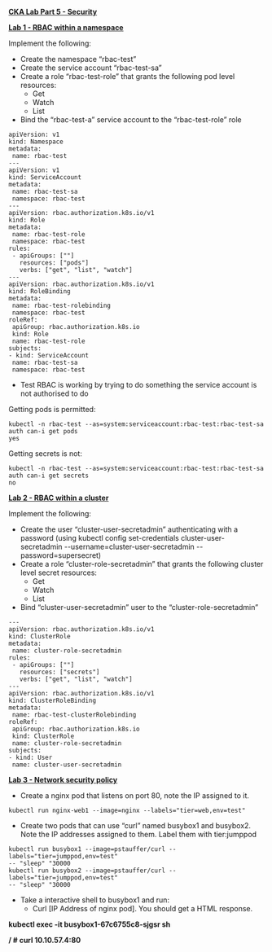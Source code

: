 

**<span style="text-decoration:underline;">CKA Lab Part 5 - Security</span>**

**<span style="text-decoration:underline;">Lab 1 - RBAC within a namespace</span>**

Implement the following:



*   Create the namespace “rbac-test”
*   Create the service account “rbac-test-sa”
*   Create a role “rbac-test-role” that grants the following pod level resources:
    *   Get
    *   Watch
    *   List
*   Bind the “rbac-test-a” service account to the “rbac-test-role” role


```
apiVersion: v1
kind: Namespace
metadata:
 name: rbac-test
---
apiVersion: v1
kind: ServiceAccount
metadata:
 name: rbac-test-sa
 namespace: rbac-test
---
apiVersion: rbac.authorization.k8s.io/v1
kind: Role
metadata:
 name: rbac-test-role
 namespace: rbac-test
rules:
 - apiGroups: [""]
   resources: ["pods"]
   verbs: ["get", "list", "watch"]
---
apiVersion: rbac.authorization.k8s.io/v1
kind: RoleBinding
metadata:
 name: rbac-test-rolebinding
 namespace: rbac-test
roleRef:
 apiGroup: rbac.authorization.k8s.io
 kind: Role
 name: rbac-test-role
subjects:
- kind: ServiceAccount
 name: rbac-test-sa
 namespace: rbac-test
```



*   Test RBAC is working by trying to do something the service account is not authorised to do

Getting pods is permitted:


```
kubectl -n rbac-test --as=system:serviceaccount:rbac-test:rbac-test-sa auth can-i get pods
yes
```


Getting secrets is not:


```
kubectl -n rbac-test --as=system:serviceaccount:rbac-test:rbac-test-sa auth can-i get secrets
no
```


**<span style="text-decoration:underline;">Lab 2 - RBAC within a cluster</span>**

Implement the following:



*   Create the user “cluster-user-secretadmin” authenticating with a password (using kubectl config set-credentials cluster-user-secretadmin --username=cluster-user-secretadmin --password=supersecret)
*   Create a role “cluster-role-secretadmin” that grants the following cluster level secret resources:
    *   Get
    *   Watch
    *   List
*   Bind “cluster-user-secretadmin” user to the “cluster-role-secretadmin”


```
---
apiVersion: rbac.authorization.k8s.io/v1
kind: ClusterRole
metadata:
 name: cluster-role-secretadmin
rules:
 - apiGroups: [""]
   resources: ["secrets"]
   verbs: ["get", "list", "watch"]
---
apiVersion: rbac.authorization.k8s.io/v1
kind: ClusterRoleBinding
metadata:
 name: rbac-test-clusterRolebinding
roleRef:
 apiGroup: rbac.authorization.k8s.io
 kind: ClusterRole
 name: cluster-role-secretadmin
subjects:
- kind: User
 name: cluster-user-secretadmin
```


**<span style="text-decoration:underline;">Lab 3 - Network security policy</span>**



*   Create a nginx pod that listens on port 80, note the IP assigned to it.


```
kubectl run nginx-web1 --image=nginx --labels="tier=web,env=test"

```



*   Create two pods that can use “curl” named busybox1 and busybox2. Note the IP addresses assigned to them. Label them with tier:jumppod


```
kubectl run busybox1 --image=pstauffer/curl --labels="tier=jumppod,env=test"
-- "sleep" "30000
kubectl run busybox2 --image=pstauffer/curl --labels="tier=jumppod,env=test"
-- "sleep" "30000

```



*   Take a interactive shell to busybox1 and run:
    *   Curl [IP Address of nginx pod]. You should get a HTML response.

**kubectl exec -it busybox1-67c6755c8-sjgsr sh**

**/ # curl 10.10.57.4:80**

**<!DOCTYPE html>**

**<html>**

**<head>**

**<title>Welcome to nginx!</title>**

**<style>**



*   Create a NetworkPolicy rule that blocks all ingress traffic to the nginx pod 


```
apiVersion: networking.k8s.io/v1
kind: NetworkPolicy
metadata:
 name: deny-to-nginx
spec:
 podSelector:  
   matchLabels:
     tier: web
 policyTypes:
 - Ingress

```



*   Rerun the curl command from busybox1, it should fail.


```
kubectl exec -it busybox1-76b464d884-gf2cp sh
/ # curl 10.10.57.4:80
^C

```



*   Create a NetworkPolicy that blocks all ingress traffic to the nginx pod with the exception of all pods labelled with tier:jumppod


```
apiVersion: networking.k8s.io/v1
kind: NetworkPolicy
metadata:
 name: deny-to-nginx
spec:
 podSelector:  
   matchLabels:
     tier: web
 policyTypes:
 - Ingress
 ingress:
   - from:
     - podSelector:
         matchLabels:
          tier: jumppod 
```


**<span style="text-decoration:underline;">Lab 4 - Enable Pod Security Policy</span>**

Configure the admission controller in your cluster to use PodSecurityPolicy


```
sudo nano /etc/kubernetes/manifests/kube-apiserver.yaml
```


**Change the line**


```
- --enable-admission-plugins=NodeRestriction
```


**To**


```
- --enable-admission-plugins=NodeRestriction,PodSecurityPolicy
```


**<span style="text-decoration:underline;">Lab 5 - Create policies</span>**

Create two pod security policies



*   One named “Privileged” with no restrictions


```
apiVersion: policy/v1beta1
kind: PodSecurityPolicy
metadata:
  name: privileged
  annotations:
    seccomp.security.alpha.kubernetes.io/allowedProfileNames: '*'
spec:
  privileged: true
  allowPrivilegeEscalation: true
  allowedCapabilities:
  - '*'
  volumes:
  - '*'
  hostNetwork: true
  hostPorts:
  - min: 0
    max: 65535
  hostIPC: true
  hostPID: true
  runAsUser:
    rule: 'RunAsAny'
  seLinux:
    rule: 'RunAsAny'
  supplementalGroups:
    rule: 'RunAsAny'
  fsGroup:
    rule: 'RunAsAny'

```



*   One named “Restricted” with the following restrictions
    *   Cannot run privilaged containers
    *   Can only be exposed on port 433


```
apiVersion: policy/v1beta1
kind: PodSecurityPolicy
metadata:
  name: privileged
  annotations:
    seccomp.security.alpha.kubernetes.io/allowedProfileNames: '*'
spec:
  privileged: false
  allowPrivilegeEscalation: false
  allowedCapabilities:
  - '*'
  volumes:
  - '*'
  hostNetwork: true
  hostPorts:
  - min: 443
    max: 443
  hostIPC: true
  hostPID: true
  runAsUser:
    rule: 'RunAsAny'
  seLinux:
    rule: 'RunAsAny'
  supplementalGroups:
    rule: 'RunAsAny'
  fsGroup:
    rule: 'RunAsAny'
```


**<span style="text-decoration:underline;">Lab 6 - Security Context</span>**

Create a pod that defines subsequent containers to run as a user id of 600


```
apiVersion: v1
kind: Pod
metadata:
 name: security-context-demo
spec:
 securityContext:
   runAsUser: 600
 containers:
   - name : security-context
     image: busybox
     command: [ "sh", "-c", "sleep 1h" ]
```


**<span style="text-decoration:underline;">Lab 7 - Secure persistent key value store</span>**



*   Generate a key that will be used to encrypt information located in etcd and create the respective configuration file


```
head -c 32 /dev/urandom | base64
yriXiiDjtmUdAR/E8qIMWd0xR4YMaqZAqZAj3KJiTSM=

kind: EncryptionConfiguration
apiVersion: apiserver.config.k8s.io/v1
resources:
  - resources:
	- secrets
	providers:
	- aescbc:
    	keys:
    	- name: key1
      	secret: yriXiiDjtmUdAR/E8qIMWd0xR4YMaqZAqZAj3KJiTSM=
	- identity: {}

```



*   Modify the API server to leverage a encryption configuration leveraging the key generated in step 1


```
sudo cat kube-apiserver.yaml
apiVersion: v1
kind: Pod
metadata:
  creationTimestamp: null
  labels:
	component: kube-apiserver
	tier: control-plane
  name: kube-apiserver
  namespace: kube-system
spec:
  containers:
  - command:
	- kube-apiserver
	- --encryption-provider-config=/etc/kubernetes/config/securityconfig.conf

Note: Ensure the location is somewhere that the pod has access to, as defined in the volume and volumemounts section of the config file

```



*   Create a secret called “testsecret” via any applicable means. Verify the contents are encrypted


```
sudo ETCDCTL_API=3 etcdctl get /registry/secrets/default/test-secret  --cacert /etc/kubernetes/pki/etcd/server.crt --cert /etc/kubernetes/pki/etcd/ca.crt --key /etc/kubernetes/pki/etcd/ca.key
[sudo] password for david: 
/registry/secrets/default/test-secret
0�=�������)=9���l$_��6��os�Uj+6ɚ[�� Z1� �o⹏se<J��_��d��}�~�N\�*���h�!�gez�PD
```


For a secret that’s not encrypted


```
sudo ETCDCTL_API=3 etcdctl get /registry/secrets/default/my-secret  --cacert /etc/kubernetes/pki/etcd/server.crt --cert /etc/kubernetes/pki/etcd/ca.crt --key /etc/kubernetes/pki/etcd/ca.key
/registry/secrets/default/my-secret
k8s

v1Secret�
N
    	my-secret▒default"*$5fa1ccff-62aa-11e9-a64a-005056afc0bc2����z▒
password
    	somepassword▒
username
    	someusername
